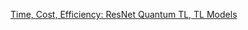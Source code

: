 [Time, Cost, Efficiency: ResNet Quantum TL, TL Models](https://www.chemicalqdevice.com/time-cost-efficiency-resnet-quantum-tl-tl-models)
